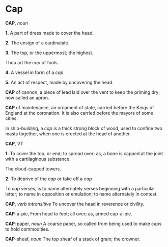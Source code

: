 # Cap

**CAP**, _noun_

**1.** A part of dress made to cover the head.

**2.** The ensign of a cardinalate.

**3.** The top, or the uppermost; the highest.

Thou art the _cap_ of fools.

**4.** A vessel in form of a _cap_

**5.** An act of respect, made by uncovering the head.

**CAP** of cannon, a piece of lead laid over the vent to keep the priming dry; now called an apron.

**CAP** of maintenance, an ornament of state, carried before the Kings of England at the coronation. It is also carried before the mayors of some cities.

In ship-building, a _cap_ is a thick strong block of wood, used to confine two masts together, when one is erected at the head of another.

**CAP**, VT

**1.** To cover the top, or end; to spread over; as, a bone is capped at the joint with a cartilaginous substance.

The cloud-capped towers.

**2.** To deprive of the _cap_ or take off a _cap_

To _cap_ verses, is to name alternately verses beginning with a particular letter; to name in opposition or emulation; to name alternately in contest.

**CAP**, _verb intransitive_ To uncover the head in reverence or civility.

**CAP**\-a-pie, From head to foot; all over; as, armed cap-a-pie.

**CAP**\-paper, _noun_ A coarse paper, so called from being used to make caps to hold commodities.

**CAP**\-sheaf, _noun_ The top sheaf of a stack of grain; the crowner.